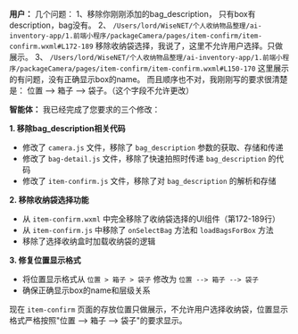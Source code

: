 **用户：**
几个问题： 
 1、移除你刚刚添加的bag_description， 只有box有description，bag没有。 
 2、 `/Users/lord/WiseNET/个人收纳物品整理/ai-inventory-app/1.前端小程序/packageCamera/pages/item-confirm/item-confirm.wxml#L172-189` 移除收纳袋选择，我说了，这里不允许用户选择。只做展示。 
 3、 `/Users/lord/WiseNET/个人收纳物品整理/ai-inventory-app/1.前端小程序/packageCamera/pages/item-confirm/item-confirm.wxml#L150-170`  这里展示的有问题，没有正确显示box的name。 而且顺序也不对，我刚刚写的要求很清楚是： 
 位置 --> 箱子 --> 袋子。（这个字段不允许更改）

**智能体：**
我已经完成了您要求的三个修改：

**1. 移除bag_description相关代码**
- 修改了 `camera.js` 文件，移除了 `bag_description` 参数的获取、存储和传递
- 修改了 `bag-detail.js` 文件，移除了快速拍照时传递 `bag_description` 的代码
- 修改了 `item-confirm.js` 文件，移除了对 `bag_description` 的解析和存储

**2. 移除收纳袋选择功能**
- 从 `item-confirm.wxml` 中完全移除了收纳袋选择的UI组件（第172-189行）
- 从 `item-confirm.js` 中移除了 `onSelectBag` 方法和 `loadBagsForBox` 方法
- 移除了选择收纳盒时加载收纳袋的逻辑

**3. 修复位置显示格式**
- 将位置显示格式从 `位置 > 箱子 > 袋子` 修改为 `位置 --> 箱子 --> 袋子`
- 确保正确显示box的name和层级关系

现在 `item-confirm` 页面的存放位置只做展示，不允许用户选择收纳袋，位置显示格式严格按照"位置 --> 箱子 --> 袋子"的要求显示。